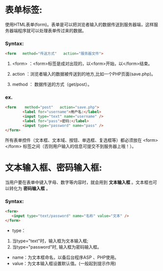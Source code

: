 # 表单标签:
使用HTML表单(form)。表单是可以把浏览者输入的数据传送到服务器端，这样服务器端程序就可以处理表单传过来的数据。

### Syntax:
```html
<form   method="传送方式"   action="服务器文件">
```
1. \<form> ：\<form>标签是成对出现的，以\<form>开始，以\</form>结束。

2. action ：浏览者输入的数据被传送到的地方,比如一个PHP页面(save.php)。

3. method ： 数据传送的方式（get/post）。

### ex.
```html
<form    method="post"   action="save.php">
        <label for="username">用户名:</label>
        <input type="text" name="username" />
        <label for="pass">密码:</label>
        <input type="password" name="pass" />
</form>
```
所有表单控件（文本框、文本域、按钮、单选框、复选框等）都必须放在 \<form>\</form> 标签之间（否则用户输入的信息可提交不到服务器上哦！）。

# 文本输入框、密码输入框:
当用户要在表单中键入字母、数字等内容时，就会用到 __文本输入框__ 。文本框也可以转化为 __密码输入框__ 。
### Syntax:
```html
<form>
   <input type="text/password" name="名称" value="文本" />
</form>
```
- type：
1. 当type="text"时，输入框为文本输入框;
2. 当type="password"时, 输入框为密码输入框。
- name：为文本框命名，以备后台程序ASP 、PHP使用。
- value：为文本输入框设置默认值。(一般起到提示作用)


